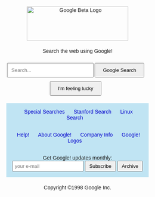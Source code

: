 <!DOCTYPE html>
<html lang="tr">
<head>
  <meta charset="UTF-8">
  <title>Google Beta</title>
  <style>
    body {
      font-family: Arial, sans-serif;
    }
    .logo {
      text-align: center;
      margin-top: 20px;
    }
    .search-box {
      text-align: center;
      margin: 20px;
    }
    .search-box input[type="text"] {
      width: 50%;
      padding: 10px;
      margin-top: 10px;
      margin-bottom: 10px;
    }
    .search-box input[type="submit"] {
      padding: 10px 20px;
      margin-right: 10px;
    }
    .links {
      width: 70%;
      margin: auto;
      padding: 15px;
      background-color: #c0e4f3;
      text-align: center;
    }
    .links a {
      text-decoration: none;
      color: #0000cc;
      padding: 5px;
      margin-right: 10px;
    }
    .subscription {
      width: 70%;
      margin: auto;
      padding: 15px;
      background-color: #c0e4f3;
      text-align: center;
    }
    .subscription form {
      display: inline;
    }
    .subscription input[type="email"] {
      padding: 5px;
    }
    .subscription input[type="submit"],
    .subscription button {
      padding: 5px 10px;
    }
    footer {
      text-align: center;
      margin-top: 20px;
    }
  </style>
</head>
<body>
  <div class="logo">
    <img src="https://web.archive.org/web/19990504112211im_/http://www.google.com/google.jpg" alt="Google Beta Logo" width="272" height="92">
  </div>

  <div class="search-box">
    <p>Search the web using Google!</p>
    <input type="text" placeholder="Search...">
    <input type="submit" value="Google Search">
    <input type="submit" value="I'm feeling lucky">
  </div>

  <div class="links">
    <a href="#">Special Searches</a>
    <a href="#">Stanford Search</a>
    <a href="#">Linux Search</a>
  </div>
  <div class="links">
    <a href="#">Help!</a>
    <a href="#">About Google!</a>
    <a href="#">Company Info</a>
    <a href="#">Google! Logos</a>
  </div>

  <div class="subscription">
    <label for="email-subscription">Get Google! updates monthly:</label>
    <form id="email-subscription">
      <input type="email" placeholder="your e-mail">
      <input type="submit" value="Subscribe">
      <button type="button">Archive</button>
    </form>
  </div>

  <footer>
    <p>Copyright ©1998 Google Inc.</p>
  </footer>
</body>
</html>
